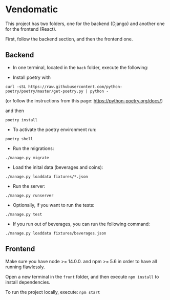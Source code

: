 # Vendomatic

This project has two folders, one for the backend (Django) and another one for the frontend (React).

First, follow the backend section, and then the frontend one.
## Backend

- In one terminal, located in the `back` folder, execute the following:

- Install poetry with
```
curl -sSL https://raw.githubusercontent.com/python-poetry/poetry/master/get-poetry.py | python -
```
(or follow the instructions from this page: https://python-poetry.org/docs/)

and then

```
poetry install
```

- To activate the poetry environment run: 
```
poetry shell
```

- Run the migrations: 
```
./manage.py migrate
```

- Load the inital data (beverages and coins): 
```
./manage.py loaddata fixtures/*.json
```

- Run the server:
```
./manage.py runserver
```

- Optionally, if you want to run the tests:
```
./manage.py test
```

- If you run out of beverages, you can run the following command:
```
./manage.py loaddata fixtures/beverages.json
```
## Frontend

Make sure you have node >= 14.0.0. and npm >= 5.6 in order to have all running flawlessly.

Open a new terminal in the `front` folder, and then execute `npm install` to install dependencies.

To run the project locally, execute: `npm start`
